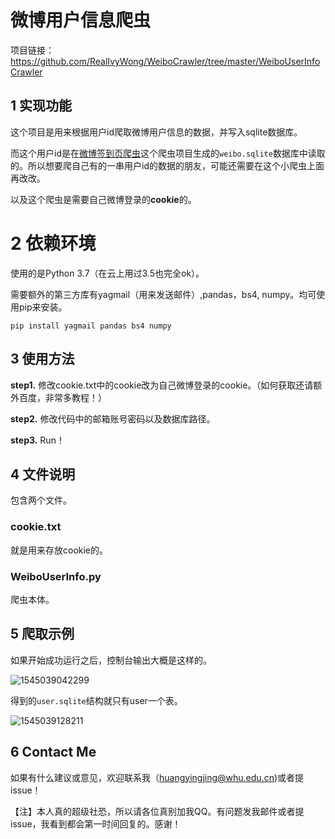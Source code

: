 # 微博用户信息爬虫

项目链接：https://github.com/RealIvyWong/WeiboCrawler/tree/master/WeiboUserInfoCrawler

## 1 实现功能

这个项目是用来根据用户id爬取微博用户信息的数据，并写入sqlite数据库。

而这个用户id是在[微博签到页爬虫](https://github.com/RealIvyWong/WeiboCrawler/tree/master/WeiboLocationCrawler)这个爬虫项目生成的`weibo.sqlite`数据库中读取的。所以想要爬自己有的一串用户id的数据的朋友，可能还需要在这个小爬虫上面再改改。

以及这个爬虫是需要自己微博登录的**cookie**的。

# 2 依赖环境

使用的是Python 3.7（在云上用过3.5也完全ok）。

需要额外的第三方库有yagmail（用来发送邮件）,pandas，bs4, numpy。均可使用pip来安装。

```
pip install yagmail pandas bs4 numpy
```

## 3 使用方法

**step1.** 修改cookie.txt中的cookie改为自己微博登录的cookie。（如何获取还请额外百度，非常多教程！）

**step2.** 修改代码中的邮箱账号密码以及数据库路径。

**step3.** Run！

## 4 文件说明

包含两个文件。

### cookie.txt

就是用来存放cookie的。

### WeiboUserInfo.py

爬虫本体。

## 5 爬取示例

如果开始成功运行之后，控制台输出大概是这样的。

![1545039042299](https://github.com/RealIvyWong/ImageHosting/raw/master/assets/1545039042299.png)

得到的`user.sqlite`结构就只有user一个表。

![1545039128211](https://github.com/RealIvyWong/ImageHosting/raw/master/assets/1545039128211.png)

## 6 Contact Me

如果有什么建议或意见，欢迎联系我（huangyingjing@whu.edu.cn)或者提issue！



【注】本人真的超级社恐，所以请各位真别加我QQ。有问题发我邮件或者提issue，我看到都会第一时间回复的。感谢！

